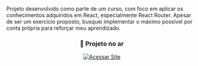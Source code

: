 Projeto desenvolvido como parte de um curso, com foco em aplicar os conhecimentos adquiridos em React, especialmente React Router. Apesar de ser um exercício proposto, busquei implementar o máximo possível por conta própria para reforçar meu aprendizado. <br>

<div align="center">

<h3>🚀 Projeto no ar</h3>

<a href="https://victorhugo-sys.github.io/teste_app_react/">
  <img src="https://img.shields.io/badge/Acessar_Site-9831f7?style=for-the-badge&logo=google-chrome&logoColor=white" alt="Acessar Site">
</a>

</div>

